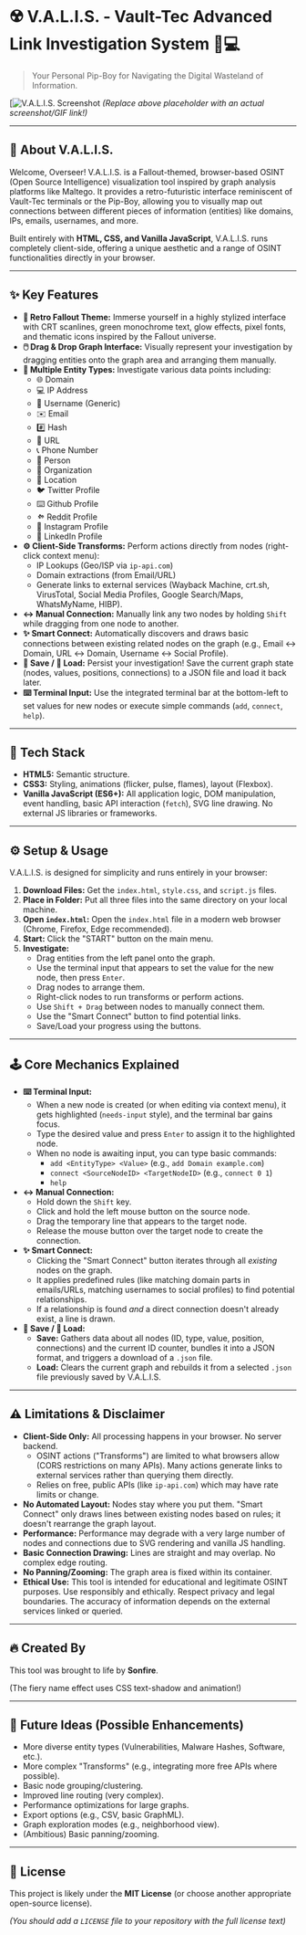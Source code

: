 # ☢️ V.A.L.I.S. - Vault-Tec Advanced Link Investigation System 🔗💻

> Your Personal Pip-Boy for Navigating the Digital Wasteland of Information.

[![V.A.L.I.S. Screenshot](https://ibb.co/ymwtdXyq)
*(Replace above placeholder with an actual screenshot/GIF link!)*

---

## 🚀 About V.A.L.I.S.

Welcome, Overseer! V.A.L.I.S. is a Fallout-themed, browser-based OSINT (Open Source Intelligence) visualization tool inspired by graph analysis platforms like Maltego. It provides a retro-futuristic interface reminiscent of Vault-Tec terminals or the Pip-Boy, allowing you to visually map out connections between different pieces of information (entities) like domains, IPs, emails, usernames, and more.

Built entirely with **HTML, CSS, and Vanilla JavaScript**, V.A.L.I.S. runs completely client-side, offering a unique aesthetic and a range of OSINT functionalities directly in your browser.

---

## ✨ Key Features

*   **🎨 Retro Fallout Theme:** Immerse yourself in a highly stylized interface with CRT scanlines, green monochrome text, glow effects, pixel fonts, and thematic icons inspired by the Fallout universe.
*   **🖱️ Drag & Drop Graph Interface:** Visually represent your investigation by dragging entities onto the graph area and arranging them manually.
*   **🔗 Multiple Entity Types:** Investigate various data points including:
    *   🌐 Domain
    *   💻 IP Address
    *   👤 Username (Generic)
    *   ✉️ Email
    *   #️⃣ Hash
    *   🔗 URL
    *   📞 Phone Number
    *   🧑 Person
    *   🏢 Organization
    *   📍 Location
    *   🐦 Twitter Profile
    *   ⌨️ Github Profile
    *   <svg xmlns="http://www.w3.org/2000/svg" width="1em" height="1em" fill="currentColor" viewBox="0 0 16 16" style="vertical-align: -0.125em;"><path d="M13.545 6.382c-.51-.022-1.02.002-1.521.068-.431-.606-.95-1.113-1.541-1.506a.29.29 0 0 0-.36.37c.148.405.25.831.305 1.276-.81-.287-1.675-.458-2.58-.5C7.798 5.97 7.71 5.162 7.584 4.379c-.1-.6-.58-1.04-1.17-1.08-.61-.04-1.14.36-1.25.97-.13.74-.36 1.83-.8 2.28-.62.55-1.39.91-2.24 1.15-.1.03-.17.1-.17.21 0 .09.06.17.14.2.87.35 1.61.9 2.15 1.6a8.3 8.3 0 0 0-1.6 1.43.29.29 0 0 0 .17.5.3.3 0 0 0 .38-.17c.58-.88 1.31-1.56 2.19-1.98.02.1.04.2.05.3-.03.07-.06.13-.08.2-.16.5-.3.96-.39 1.44-.1.5.33.97.84 1.01.52.04 1-.3 1.1-.81.13-.64.3-1.33.56-2.04.2-.53.44-.97.74-1.47.27.03.55.06.83.09.5.06 1 .13 1.48.22.12.84.54 1.58 1.17 2.12.09.09.22.11.34.06.13-.05.2-.18.16-.31-.1-.35-.17-.7-.22-1.05.6.15 1.17.37 1.7.64.12.05.25.02.34-.09.09-.11.1-.25.03-.37-.3-.54-.68-1-1.12-1.38.32-.09.64-.17.97-.24.04-.01.08-.01.12-.02.1-.02.18-.1.18-.2 0-.1-.09-.18-.19-.17Zm-2.4 4.708a1.75 1.75 0 1 1 0-3.5 1.75 1.75 0 0 1 0 3.5Zm-4.73-1.83a1.25 1.25 0 1 1 0-2.5 1.25 1.25 0 0 1 0 2.5Z"/></svg> Reddit Profile
    *   📸 Instagram Profile
    *   💼 LinkedIn Profile
*   **⚙️ Client-Side Transforms:** Perform actions directly from nodes (right-click context menu):
    *   IP Lookups (Geo/ISP via `ip-api.com`)
    *   Domain extractions (from Email/URL)
    *   Generate links to external services (Wayback Machine, crt.sh, VirusTotal, Social Media Profiles, Google Search/Maps, WhatsMyName, HIBP).
*   **↔️ Manual Connection:** Manually link any two nodes by holding `Shift` while dragging from one node to another.
*   **✨ Smart Connect:** Automatically discovers and draws basic connections between existing related nodes on the graph (e.g., Email ↔ Domain, URL ↔ Domain, Username ↔ Social Profile).
*   **💾 Save / 📂 Load:** Persist your investigation! Save the current graph state (nodes, values, positions, connections) to a JSON file and load it back later.
*   **⌨️ Terminal Input:** Use the integrated terminal bar at the bottom-left to set values for new nodes or execute simple commands (`add`, `connect`, `help`).

---

## 🔧 Tech Stack

*   **HTML5:** Semantic structure.
*   **CSS3:** Styling, animations (flicker, pulse, flames), layout (Flexbox).
*   **Vanilla JavaScript (ES6+):** All application logic, DOM manipulation, event handling, basic API interaction (`fetch`), SVG line drawing. No external JS libraries or frameworks.

---

## ⚙️ Setup & Usage

V.A.L.I.S. is designed for simplicity and runs entirely in your browser:

1.  **Download Files:** Get the `index.html`, `style.css`, and `script.js` files.
2.  **Place in Folder:** Put all three files into the same directory on your local machine.
3.  **Open `index.html`:** Open the `index.html` file in a modern web browser (Chrome, Firefox, Edge recommended).
4.  **Start:** Click the "START" button on the main menu.
5.  **Investigate:**
    *   Drag entities from the left panel onto the graph.
    *   Use the terminal input that appears to set the value for the new node, then press `Enter`.
    *   Drag nodes to arrange them.
    *   Right-click nodes to run transforms or perform actions.
    *   Use `Shift + Drag` between nodes to manually connect them.
    *   Use the "Smart Connect" button to find potential links.
    *   Save/Load your progress using the buttons.

---

## 🕹️ Core Mechanics Explained

*   **⌨️ Terminal Input:**
    *   When a new node is created (or when editing via context menu), it gets highlighted (`needs-input` style), and the terminal bar gains focus.
    *   Type the desired value and press `Enter` to assign it to the highlighted node.
    *   When no node is awaiting input, you can type basic commands:
        *   `add <EntityType> <Value>` (e.g., `add Domain example.com`)
        *   `connect <SourceNodeID> <TargetNodeID>` (e.g., `connect 0 1`)
        *   `help`
*   **↔️ Manual Connection:**
    *   Hold down the `Shift` key.
    *   Click and hold the left mouse button on the source node.
    *   Drag the temporary line that appears to the target node.
    *   Release the mouse button over the target node to create the connection.
*   **✨ Smart Connect:**
    *   Clicking the "Smart Connect" button iterates through all *existing* nodes on the graph.
    *   It applies predefined rules (like matching domain parts in emails/URLs, matching usernames to social profiles) to find potential relationships.
    *   If a relationship is found *and* a direct connection doesn't already exist, a line is drawn.
*   **💾 Save / 📂 Load:**
    *   **Save:** Gathers data about all nodes (ID, type, value, position, connections) and the current ID counter, bundles it into a JSON format, and triggers a download of a `.json` file.
    *   **Load:** Clears the current graph and rebuilds it from a selected `.json` file previously saved by V.A.L.I.S.

---

## ⚠️ Limitations & Disclaimer

*   **Client-Side Only:** All processing happens in your browser. No server backend.
    *   OSINT actions ("Transforms") are limited to what browsers allow (CORS restrictions on many APIs). Many actions generate links to external services rather than querying them directly.
    *   Relies on free, public APIs (like `ip-api.com`) which may have rate limits or change.
*   **No Automated Layout:** Nodes stay where you put them. "Smart Connect" only draws lines between existing nodes based on rules; it doesn't rearrange the graph layout.
*   **Performance:** Performance may degrade with a very large number of nodes and connections due to SVG rendering and vanilla JS handling.
*   **Basic Connection Drawing:** Lines are straight and may overlap. No complex edge routing.
*   **No Panning/Zooming:** The graph area is fixed within its container.
*   **Ethical Use:** This tool is intended for educational and legitimate OSINT purposes. Use responsibly and ethically. Respect privacy and legal boundaries. The accuracy of information depends on the external services linked or queried.

---

## 🔥 Created By

This tool was brought to life by **Sonfire**.

(The fiery name effect uses CSS text-shadow and animation!)

---

## 🌱 Future Ideas (Possible Enhancements)

*   More diverse entity types (Vulnerabilities, Malware Hashes, Software, etc.).
*   More complex "Transforms" (e.g., integrating more free APIs where possible).
*   Basic node grouping/clustering.
*   Improved line routing (very complex).
*   Performance optimizations for large graphs.
*   Export options (e.g., CSV, basic GraphML).
*   Graph exploration modes (e.g., neighborhood view).
*   (Ambitious) Basic panning/zooming.

---

## 📄 License

This project is likely under the **MIT License** (or choose another appropriate open-source license).

*(You should add a `LICENSE` file to your repository with the full license text)*
